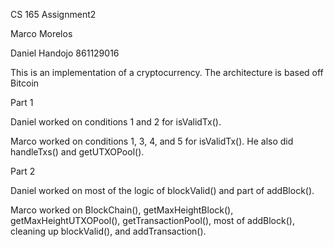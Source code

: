CS 165 Assignment2

Marco Morelos  <SID>

Daniel Handojo 861129016

This is an implementation of a cryptocurrency.
The architecture is based off Bitcoin

Part 1

Daniel worked on conditions 1 and 2 for isValidTx(). 

Marco worked on conditions 1, 3, 4, and 5 for isValidTx(). 
He also did handleTxs() and getUTXOPool().

Part 2

Daniel worked on most of the logic of blockValid() and part of addBlock().

Marco worked on BlockChain(), getMaxHeightBlock(), getMaxHeightUTXOPool(), getTransactionPool(), 
most of addBlock(), cleaning up blockValid(), and addTransaction().